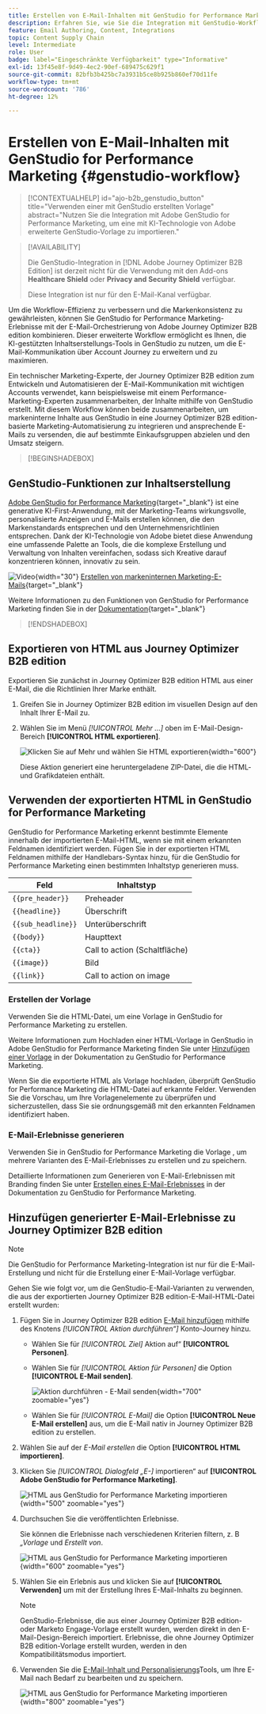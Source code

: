 ```yaml
---
title: Erstellen von E-Mail-Inhalten mit GenStudio for Performance Marketing
description: Erfahren Sie, wie Sie die Integration mit GenStudio-Workflows durchführen können, um das Design von E-Mail-Erlebnissen zu optimieren.
feature: Email Authoring, Content, Integrations
topic: Content Supply Chain
level: Intermediate
role: User
badge: label="Eingeschränkte Verfügbarkeit" type="Informative"
exl-id: 13f45e8f-9d49-4ec2-90ef-689475c629f1
source-git-commit: 82bfb3b425bc7a3931b5ce8b925b860ef70d11fe
workflow-type: tm+mt
source-wordcount: '786'
ht-degree: 12%

---
```


# Erstellen von E-Mail-Inhalten mit GenStudio for Performance Marketing {#genstudio-workflow}

>[!CONTEXTUALHELP]
>id="ajo-b2b_genstudio_button"
>title="Verwenden einer mit GenStudio erstellten Vorlage"
>abstract="Nutzen Sie die Integration mit Adobe GenStudio for Performance Marketing, um eine mit KI-Technologie von Adobe erweiterte GenStudio-Vorlage zu importieren."

>[!AVAILABILITY]
>
>Die GenStudio-Integration in [!DNL Adobe Journey Optimizer B2B Edition] ist derzeit nicht für die Verwendung mit den Add-ons **Healthcare Shield** oder **Privacy and Security Shield** verfügbar.
>
>Diese Integration ist nur für den E-Mail-Kanal verfügbar.

Um die Workflow-Effizienz zu verbessern und die Markenkonsistenz zu gewährleisten, können Sie GenStudio for Performance Marketing-Erlebnisse mit der E-Mail-Orchestrierung von Adobe Journey Optimizer B2B edition kombinieren. Dieser erweiterte Workflow ermöglicht es Ihnen, die KI-gestützten Inhaltserstellungs-Tools in GenStudio zu nutzen, um die E-Mail-Kommunikation über Account Journey zu erweitern und zu maximieren.

Ein technischer Marketing-Experte, der Journey Optimizer B2B edition zum Entwickeln und Automatisieren der E-Mail-Kommunikation mit wichtigen Accounts verwendet, kann beispielsweise mit einem Performance-Marketing-Experten zusammenarbeiten, der Inhalte mithilfe von GenStudio erstellt. Mit diesem Workflow können beide zusammenarbeiten, um markeninterne Inhalte aus GenStudio in eine Journey Optimizer B2B edition-basierte Marketing-Automatisierung zu integrieren und ansprechende E-Mails zu versenden, die auf bestimmte Einkaufsgruppen abzielen und den Umsatz steigern.

>[!BEGINSHADEBOX]

## GenStudio-Funktionen zur Inhaltserstellung

[Adobe GenStudio for Performance Marketing](https://business.adobe.com/de/products/genstudio-for-performance-marketing.html){target="_blank"} ist eine generative KI-First-Anwendung, mit der Marketing-Teams wirkungsvolle, personalisierte Anzeigen und E-Mails erstellen können, die den Markenstandards entsprechen und den Unternehmensrichtlinien entsprechen. Dank der KI-Technologie von Adobe bietet diese Anwendung eine umfassende Palette an Tools, die die komplexe Erstellung und Verwaltung von Inhalten vereinfachen, sodass sich Kreative darauf konzentrieren können, innovativ zu sein.

![Video](../../assets/do-not-localize/icon-video.svg){width="30"} [Erstellen von markeninternen Marketing-E-Mails](https://experienceleague.adobe.com/de/docs/genstudio-for-performance-marketing-learn/tutorials/creating-experiences/creating-on-brand-emails){target="_blank"}

Weitere Informationen zu den Funktionen von GenStudio for Performance Marketing finden Sie in der [Dokumentation](https://experienceleague.adobe.com/de/docs/genstudio-for-performance-marketing/user-guide/home){target="_blank"}

>[!ENDSHADEBOX]

## Exportieren von HTML aus Journey Optimizer B2B edition

Exportieren Sie zunächst in Journey Optimizer B2B edition HTML aus einer E-Mail, die die Richtlinien Ihrer Marke enthält.

1. Greifen Sie in Journey Optimizer B2B edition im visuellen Design auf den Inhalt Ihrer E-Mail zu.

1. Wählen Sie im Menü _[!UICONTROL Mehr …]_ oben im E-Mail-Design-Bereich **[!UICONTROL HTML exportieren]**.

   ![Klicken Sie auf Mehr und wählen Sie HTML exportieren](./assets/email-export-html.png){width="600"}

   Diese Aktion generiert eine heruntergeladene ZIP-Datei, die die HTML- und Grafikdateien enthält.

## Verwenden der exportierten HTML in GenStudio for Performance Marketing

GenStudio for Performance Marketing erkennt bestimmte Elemente innerhalb der importierten E-Mail-HTML, wenn sie mit einem erkannten Feldnamen identifiziert werden. Fügen Sie in der exportierten HTML Feldnamen mithilfe der Handlebars-Syntax hinzu, für die GenStudio for Performance Marketing einen bestimmten Inhaltstyp generieren muss.

| Feld | Inhaltstyp |
| ----------------- | ------------------------- |
| `{{pre_header}}` | Preheader |
| `{{headline}}` | Überschrift |
| `{{sub_headline}}` | Unterüberschrift |
| `{{body}}` | Haupttext |
| `{{cta}}` | Call to action (Schaltfläche) |
| `{{image}}` | Bild |
| `{{link}}` | Call to action on image |

### Erstellen der Vorlage

Verwenden Sie die HTML-Datei, um eine Vorlage in GenStudio for Performance Marketing zu erstellen.

Weitere Informationen zum Hochladen einer HTML-Vorlage in GenStudio in Adobe GenStudio for Performance Marketing finden Sie unter [Hinzufügen einer Vorlage](https://experienceleague.adobe.com/de/docs/genstudio-for-performance-marketing/user-guide/content/templates/use-templates#add-a-template) in der Dokumentation zu GenStudio for Performance Marketing.

Wenn Sie die exportierte HTML als Vorlage hochladen, überprüft GenStudio for Performance Marketing die HTML-Datei auf erkannte Felder. Verwenden Sie die Vorschau, um Ihre Vorlagenelemente zu überprüfen und sicherzustellen, dass Sie sie ordnungsgemäß mit den erkannten Feldnamen identifiziert haben.

### E-Mail-Erlebnisse generieren

Verwenden Sie in GenStudio for Performance Marketing die Vorlage , um mehrere Varianten des E-Mail-Erlebnisses zu erstellen und zu speichern.

Detaillierte Informationen zum Generieren von E-Mail-Erlebnissen mit Branding finden Sie unter [Erstellen eines E-Mail-Erlebnisses](https://experienceleague.adobe.com/de/docs/genstudio-for-performance-marketing/user-guide/create/create-email-experience) in der Dokumentation zu GenStudio for Performance Marketing.

## Hinzufügen generierter E-Mail-Erlebnisse zu Journey Optimizer B2B edition

>[!NOTE]
>
>Die GenStudio for Performance Marketing-Integration ist nur für die E-Mail-Erstellung und nicht für die Erstellung einer E-Mail-Vorlage verfügbar.

Gehen Sie wie folgt vor, um die GenStudio-E-Mail-Varianten zu verwenden, die aus der exportierten Journey Optimizer B2B edition-E-Mail-HTML-Datei erstellt wurden:

1. Fügen Sie in Journey Optimizer B2B edition [E-Mail hinzufügen](./add-email.md) mithilfe des Knotens _[!UICONTROL Aktion durchführen“]_ Konto-Journey hinzu.

   * Wählen Sie für _[!UICONTROL Ziel]_ Aktion auf“ **[!UICONTROL Personen]**.

   * Wählen Sie für _[!UICONTROL Aktion für Personen]_ die Option **[!UICONTROL E-Mail senden]**.

     ![Aktion durchführen - E-Mail senden](./assets/journey-node-send-email.png){width="700" zoomable="yes"}

   * Wählen Sie für _[!UICONTROL E-Mail]_ die Option **[!UICONTROL Neue E-Mail erstellen]** aus, um die E-Mail nativ in Journey Optimizer B2B edition zu erstellen.

1. Wählen Sie auf der _E-Mail erstellen_ die Option **[!UICONTROL HTML importieren]**.

1. Klicken Sie _[!UICONTROL Dialogfeld „E-]_ importieren“ auf **[!UICONTROL Adobe GenStudio for Performance Marketing]**.

   ![HTML aus GenStudio for Performance Marketing importieren](./assets/email-import-html-genstudio.png){width="500" zoomable="yes"}

1. Durchsuchen Sie die veröffentlichten Erlebnisse.

   Sie können die Erlebnisse nach verschiedenen Kriterien filtern, z. B _„Vorlage_ und _Erstellt von_.

   ![HTML aus GenStudio for Performance Marketing importieren](./assets/email-import-select-gen-studio-experience.png){width="600" zoomable="yes"}

1. Wählen Sie ein Erlebnis aus und klicken Sie auf **[!UICONTROL Verwenden]** um mit der Erstellung Ihres E-Mail-Inhalts zu beginnen.

   >[!NOTE]
   >
   >GenStudio-Erlebnisse, die aus einer Journey Optimizer B2B edition- oder Marketo Engage-Vorlage erstellt wurden, werden direkt in den E-Mail-Design-Bereich importiert. Erlebnisse, die ohne Journey Optimizer B2B edition-Vorlage erstellt wurden, werden in den Kompatibilitätsmodus importiert.

1. Verwenden Sie die [E-Mail-Inhalt und Personalisierungs](./email-authoring.md)Tools, um Ihre E-Mail nach Bedarf zu bearbeiten und zu speichern.

   ![HTML aus GenStudio for Performance Marketing importieren](./assets/email-imported-experience.png){width="800" zoomable="yes"}
